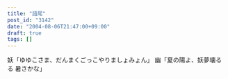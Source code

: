 ```yaml
---
title: "語尾"
post_id: "3142"
date: "2004-08-06T21:47:00+09:00"
draft: true
tags: []
---
```



妖「ゆゆこさま、だんまくごっこやりましょみょん」 幽「夏の陽よ、妖夢壊るる 暑さかな」
